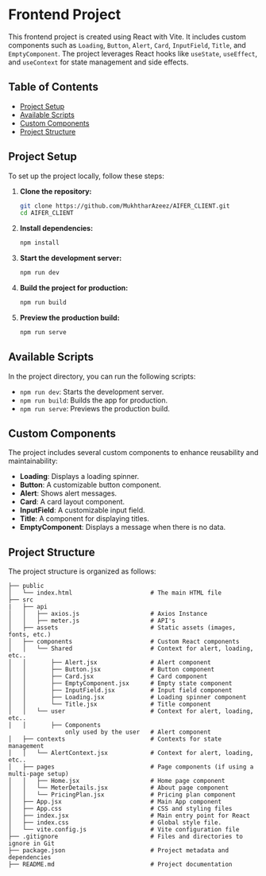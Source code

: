 
# Frontend Project

This frontend project is created using React with Vite. It includes custom components such as `Loading`, `Button`, `Alert`, `Card`, `InputField`, `Title`, and `EmptyComponent`. The project leverages React hooks like `useState`, `useEffect`, and `useContext` for state management and side effects.

## Table of Contents

- [Project Setup](#project-setup)
- [Available Scripts](#available-scripts)
- [Custom Components](#custom-components)
- [Project Structure](#project-structure)

## Project Setup

To set up the project locally, follow these steps:

1. **Clone the repository:**

    ```bash
    git clone https://github.com/MukhtharAzeez/AIFER_CLIENT.git
    cd AIFER_CLIENT
    ```

2. **Install dependencies:**

    ```bash
    npm install
    ```

3. **Start the development server:**

    ```bash
    npm run dev
    ```

4. **Build the project for production:**

    ```bash
    npm run build
    ```

5. **Preview the production build:**

    ```bash
    npm run serve
    ```

## Available Scripts

In the project directory, you can run the following scripts:

- `npm run dev`: Starts the development server.
- `npm run build`: Builds the app for production.
- `npm run serve`: Previews the production build.

## Custom Components

The project includes several custom components to enhance reusability and maintainability:

- **Loading**: Displays a loading spinner.
- **Button**: A customizable button component.
- **Alert**: Shows alert messages.
- **Card**: A card layout component.
- **InputField**: A customizable input field.
- **Title**: A component for displaying titles.
- **EmptyComponent**: Displays a message when there is no data.

## Project Structure

The project structure is organized as follows:

```
├── public
│   └── index.html                      # The main HTML file
├── src
|   ├── api 
│   │   ├── axios.js                    # Axios Instance
│   │   ├── meter.js                    # API's
│   ├── assets                          # Static assets (images, fonts, etc.)
│   ├── components                      # Custom React components
│   │   └── Shared                      # Context for alert, loading, etc..
│   │       ├── Alert.jsx               # Alert component
│   │       ├── Button.jsx              # Button component
│   │       ├── Card.jsx                # Card component
│   │       ├── EmptyComponent.jsx      # Empty state component
│   │       ├── InputField.jsx          # Input field component
│   │       ├── Loading.jsx             # Loading spinner component
│   │       └── Title.jsx               # Title component
│   │   └── user                        # Context for alert, loading, etc..
│   │       ├── Components 
                only used by the user   # Alert component
│   ├── contexts                        # Contexts for state management
│   │   └── AlertContext.jsx            # Context for alert, loading, etc..
│   ├── pages                           # Page components (if using a multi-page setup)
│   │   ├── Home.jsx                    # Home page component
│   │   └── MeterDetails.jsx            # About page component
│   │   └── PricingPlan.jsx             # Pricing plan component
│   ├── App.jsx                         # Main App component
│   ├── App.css                         # CSS and styling files
│   ├── index.jsx                       # Main entry point for React
│   ├── index.css                       # Global style file. 
│   └── vite.config.js                  # Vite configuration file
├── .gitignore                          # Files and directories to ignore in Git
├── package.json                        # Project metadata and dependencies
├── README.md                           # Project documentation